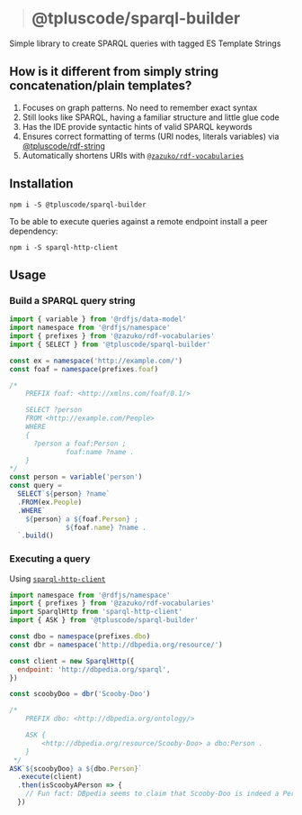> # @tpluscode/sparql-builder

Simple library to create SPARQL queries with tagged ES Template Strings

## How is it different from simply string concatenation/plain templates?

1. Focuses on graph patterns. No need to remember exact syntax
1. Still looks like SPARQL, having a familiar structure and little glue code
1. Has the IDE provide syntactic hints of valid SPARQL keywords
1. Ensures correct formatting of terms (URI nodes, literals variables) via [@tpluscode/rdf-string](https://github.com/tpluscode/rdf-string)
1. Automatically shortens URIs with [`@zazuko/rdf-vocabularies`](http://npm.im/@zazuko/rdf-vocabularies)

## Installation

```
npm i -S @tpluscode/sparql-builder
```

To be able to execute queries against a remote endpoint install a peer
dependency:

```
npm i -S sparql-http-client
```

## Usage

### Build a SPARQL query string

```js
import { variable } from '@rdfjs/data-model'
import namespace from '@rdfjs/namespace'
import { prefixes } from '@zazuko/rdf-vocabularies'
import { SELECT } from '@tpluscode/sparql-builder'

const ex = namespace('http://example.com/')
const foaf = namespace(prefixes.foaf)

/*
    PREFIX foaf: <http://xmlns.com/foaf/0.1/>

    SELECT ?person
    FROM <http://example.com/People>
    WHERE 
    {
      ?person a foaf:Person ;
              foaf:name ?name .
    }
*/
const person = variable('person')
const query = 
  SELECT`${person} ?name`
  .FROM(ex.People)
  .WHERE`
    ${person} a ${foaf.Person} ; 
              ${foaf.name} ?name .
  `.build()
```

### Executing a query

Using [`sparql-http-client`](https://github.com/zazuko/sparql-http-client)

```js
import namespace from '@rdfjs/namespace'
import { prefixes } from '@zazuko/rdf-vocabularies'
import SparqlHttp from 'sparql-http-client'
import { ASK } from '@tpluscode/sparql-builder'

const dbo = namespace(prefixes.dbo)
const dbr = namespace('http://dbpedia.org/resource/')

const client = new SparqlHttp({
  endpoint: 'http://dbpedia.org/sparql',
})

const scoobyDoo = dbr('Scooby-Doo')

/*
    PREFIX dbo: <http://dbpedia.org/ontology/>

    ASK {
        <http://dbpedia.org/resource/Scooby-Doo> a dbo:Person .
    }
 */
ASK`${scoobyDoo} a ${dbo.Person}`
  .execute(client)
  .then(isScoobyAPerson => {
    // Fun fact: DBpedia seems to claim that Scooby-Doo is indeed a Person...    
  })
```
